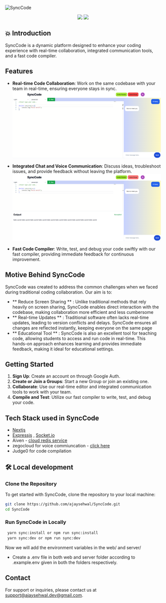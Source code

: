 ![SyncCode](https://socialify.git.ci/ajaysehwal/SyncCode/image?description=1&descriptionEditable=SyncCode%3A%20Real-time%20code%20collaboration%20platform.%20Connect%2C%20code%2C%20and%20create%20together%20effortlessly%20with%20integrated%20chat%20and%20voice%20communication%2C%20ensuring%20seamless%20teamwork%20and%20supporting%20beginner%20coders&issues=1&language=1&logo=https%3A%2F%2Fsvgl.app%2Flibrary%2Fnextjs_icon_dark.svg&name=1&pattern=Brick%20Wall&stargazers=1&theme=Light)

<p align="center">
<img src="https://img.shields.io/github/license/ajaysehwal/SyncCode" />
<img src="https://img.shields.io/badge/Author-ajaysehwal-orange" />
</p>

## 💥 Introduction

SyncCode is a dynamic platform designed to enhance your coding experience with real-time collaboration, integrated communication tools, and a fast code compiler.


## Features
- **Real-time Code Collaboration**: Work on the same codebase with your team in real-time, ensuring everyone stays in sync.
![synccode](assets/readme/synccode_groups.png)

- **Integrated Chat and Voice Communication**: Discuss ideas, troubleshoot issues, and provide feedback without leaving the platform.
![synccode](assets/readme/synccode_compiler.png)

- **Fast Code Compiler**: Write, test, and debug your code swiftly with our fast compiler, providing immediate feedback for continuous improvement.

## Motive Behind SyncCode

SyncCode was created to address the common challenges when  we faced during traditional coding collaboration. Our aim is to:

- ** Reduce Screen Sharing ** : Unlike traditional methods that rely heavily on screen sharing, SyncCode enables direct interaction with the codebase, making collaboration more efficient and less cumbersome
- ** Real-time Updates ** : Traditional software often lacks real-time updates, leading to version conflicts and delays. SyncCode ensures all changes are reflected instantly, keeping everyone on the same page
- ** Educational Tool ** : SyncCode is also an excellent tool for teaching code, allowing students to access and run code in real-time. This hands-on approach enhances learning and provides immediate feedback, making it ideal for educational settings.

## Getting Started

1. **Sign Up**: Create an account on through Google Auth.
2. **Create or Join a Groups**: Start a new Group or join an existing one.
3. **Collaborate**: Use our real-time editor and integrated communication tools to work with your team.
4. **Compile and Test**: Utilize our fast compiler to write, test, and debug your code.

## Tech Stack used in SyncCode
- [Nextjs](https://nextjs.org/)
- [Expressjs](https://expressjs.com/) , [Socket.io](https://socket.io/)
- Aiven  - [cloud redis service ](https://aiven.io/)
- zegocloud for voice commiuncation - [click here](https://www.zegocloud.com)
- Judge0 for code compilation

## 🛠️ Local development
### Clone the Repository

To get started with SyncCode, clone the repository to your local machine:

```sh
git clone https://github.com/ajaysehwal/SyncCode.git
cd SyncCode
```
### Run SyncCode in Locally
```sh
 yarn sync:install or npm run sync:install
 yarn sync:dev or npm run sync:dev
```
Now we will add the environment variables in the web/ and server/

- Create a .env file in both web and server folder according to .example.env given in both the folders respectively.

## Contact

For support or inquiries, please contact us at [support@ajaysehwal.dev@gmail.com](mailto:ajaysehwal.dev@gmail.com).

